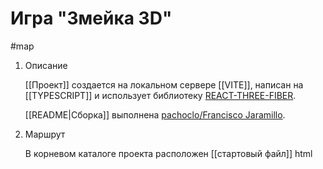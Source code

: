 
# Игра **"Змейка 3D"**
#map

1. Описание

	[[Проект]] создается на локальном сервере  [[VITE]], написан на [[TYPESCRIPT]] и использует библиотеку [REACT-THREE-FIBER](https://r3f.docs.pmnd.rs/getting-started/introduction).
	
	[[README|Сборка]] выполнена [pachoclo/Francisco Jaramillo](https://github.com/pachoclo).
			
2. Маршрут 

	В корневом каталоге проекта расположен [[стартовый файл]] html


